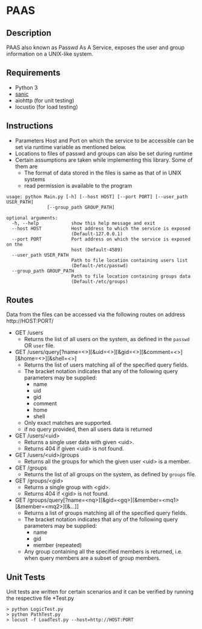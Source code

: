 # PAAS

## Description
PAAS also known as Passwd As A Service, exposes the user and group information on a UNIX-like system.

## Requirements
* Python 3
* [sanic](https://sanic.readthedocs.io/en/latest/sanic/getting_started.html#install-sanic)
* aiohttp (for unit testing)
* locustio (for load testing)
 
## Instructions
* Parameters Host and Port on which the service to be accessible can be set via runtime variable as mentioned below.
* Locations to files of passwd and groups can also be set during runtime
* Certain assumptions are taken while implementing this library. Some of them are
    * The format of data stored in the files is same as that of in UNIX systems
    * read permission is available to the program
 
```
usage: python Main.py [-h] [--host HOST] [--port PORT] [--user_path USER_PATH]
               [--group_path GROUP_PATH]

optional arguments:
  -h, --help            show this help message and exit
  --host HOST           Host address to which the service is exposed
                        (Default-127.0.0.1)
  --port PORT           Port address on which the service is exposed on the
                        host (Default-4589)
  --user_path USER_PATH
                        Path to file location containing users list
                        (Default-/etc/passwd)
  --group_path GROUP_PATH
                        Path to file location containing groups data
                        (Default-/etc/groups)
```
## Routes
Data from the files can be accessed via the following routes on address http://HOST:PORT/
* GET /users 
    * Returns the list of all users on the system, as defined in the `passwd` OR `user` file.
* GET /users/query[?name=<>][&uid=<>][&gid=<>][&comment=<>][&home=<>][&shell=<>]
    * Returns the list of users matching all of the specified query fields. 
    * The bracket notation indicates that any of the following query parameters may be supplied:
        - name
        - uid
        - gid
        - comment
        - home
        - shell
    * Only exact matches are supported.
    * if no query provided, then all users data is returned
* GET /users/\<uid>
    * Returns a single user data with given \<uid>. 
    * Returns 404 if given \<uid> is not found.
* GET /users/\<uid>/groups
    * Returns all the groups for which the given user \<uid> is a member.
* GET /groups
    * Returns the list of all groups on the system, as defined by `groups` file.
* GET /groups/\<gid>
    * Returns a single group with \<gid>. 
    * Returns 404 if \<gid> is not found.
* GET /groups/query[?name=\<nq>][&gid=\<gq>][&member=\<mq1>[&member=\<mq2>][&...]]
    * Returns a list of groups matching all of the specified query fields. 
    * The bracket notation indicates that any of the following query parameters may be supplied:
        - name
        - gid
        - member (repeated)
    * Any group containing all the specified members is returned, i.e. when query members are a subset of group members.

## Unit Tests
Unit tests are written for certain scenarios and it can be verified by running the respective file *Test.py
```
> python LogicTest.py 
> python PathTest.py
> locust -f LoadTest.py --host=http://HOST:PORT
```